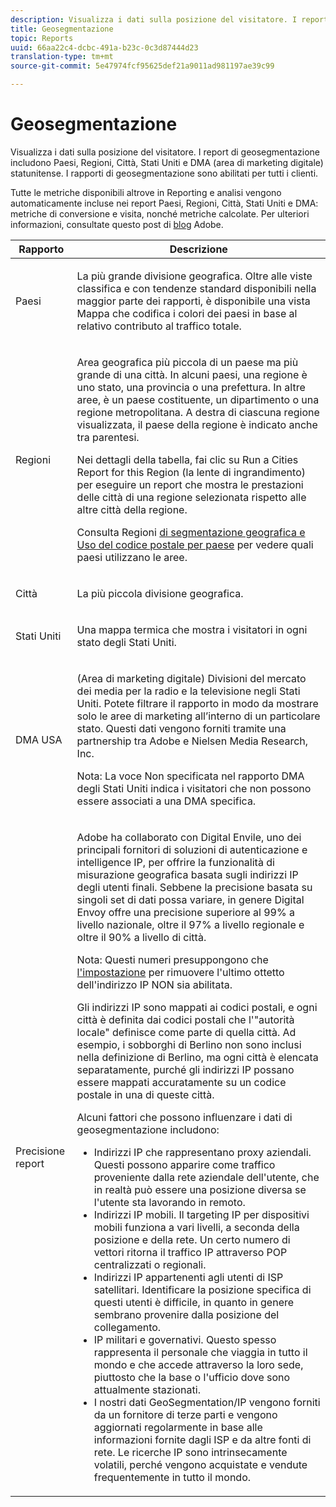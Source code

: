 ```yaml
---
description: Visualizza i dati sulla posizione del visitatore. I report di geosegmentazione includono Paesi, Regioni, Città, Stati Uniti e DMA (area di marketing digitale) statunitense. I rapporti di geosegmentazione sono abilitati per tutti i clienti.
title: Geosegmentazione
topic: Reports
uuid: 66aa22c4-dcbc-491a-b23c-0c3d87444d23
translation-type: tm+mt
source-git-commit: 5e47974fcf95625def21a9011ad981197ae39c99

---
```



# Geosegmentazione

Visualizza i dati sulla posizione del visitatore. I report di geosegmentazione includono Paesi, Regioni, Città, Stati Uniti e DMA (area di marketing digitale) statunitense. I rapporti di geosegmentazione sono abilitati per tutti i clienti.

Tutte le metriche disponibili altrove in Reporting e analisi vengono automaticamente incluse nei report Paesi, Regioni, Città, Stati Uniti e DMA: metriche di conversione e visita, nonché metriche calcolate. Per ulteriori informazioni, consultate questo post di [blog](https://blogs.adobe.com/digitalmarketing/analytics/introducing-new-metrics-in-geosegmentation-and-more/) Adobe.

<table id="table_566CFFC82E1149D8BAFE6641627FCF1F"> 
 <thead> 
  <tr> 
   <th colname="col1" class="entry"> Rapporto </th> 
   <th colname="col2" class="entry"> Descrizione </th> 
  </tr> 
 </thead>
 <tbody> 
  <tr> 
   <td colname="col1"> Paesi </td> 
   <td colname="col2"> <p> La più grande divisione geografica. Oltre alle viste classifica e con tendenze standard disponibili nella maggior parte dei rapporti, è disponibile una vista Mappa che codifica i colori dei paesi in base al relativo contributo al traffico totale. </p> </td> 
  </tr> 
  <tr> 
   <td colname="col1"> Regioni </td> 
   <td colname="col2"> <p> Area geografica più piccola di un paese ma più grande di una città. In alcuni paesi, una regione è uno stato, una provincia o una prefettura. In altre aree, è un paese costituente, un dipartimento o una regione metropolitana. A destra di ciascuna regione visualizzata, il paese della regione è indicato anche tra parentesi. </p> <p>Nei dettagli della tabella, fai clic su Run a Cities Report for this Region (la lente di ingrandimento) per eseguire un report che mostra le prestazioni delle città di una regione selezionata rispetto alle altre città della regione. </p> <p>Consulta Regioni <a href="/help/components/c-variables/dimensionslist/reports-geosegmentation-reference.md"  > di segmentazione geografica e Uso del codice postale per paese</a> per vedere quali paesi utilizzano le aree. </p> </td> 
  </tr> 
  <tr> 
   <td colname="col1"> Città </td> 
   <td colname="col2"> <p> La più piccola divisione geografica. </p> </td> 
  </tr> 
  <tr> 
   <td colname="col1"> Stati Uniti </td> 
   <td colname="col2"> <p> Una mappa termica che mostra i visitatori in ogni stato degli Stati Uniti. </p> </td> 
  </tr> 
  <tr> 
   <td colname="col1"> DMA USA </td> 
   <td colname="col2"> <p> (Area di marketing digitale) Divisioni del mercato dei media per la radio e la televisione negli Stati Uniti. Potete filtrare il rapporto in modo da mostrare solo le aree di marketing all’interno di un particolare stato. Questi dati vengono forniti tramite una partnership tra Adobe e Nielsen Media Research, Inc. </p> <p>Nota:  La voce Non specificata nel rapporto DMA degli Stati Uniti indica i visitatori che non possono essere associati a una DMA specifica. </p> </td> 
  </tr> 
  <tr> 
   <td colname="col1"> Precisione report </td> 
   <td colname="col2"> <p>Adobe ha collaborato con Digital Envile, uno dei principali fornitori di soluzioni di autenticazione e intelligence IP, per offrire la funzionalità di misurazione geografica basata sugli indirizzi IP degli utenti finali. Sebbene la precisione basata su singoli set di dati possa variare, in genere Digital Envoy offre una precisione superiore al 99% a livello nazionale, oltre il 97% a livello regionale e oltre il 90% a livello di città. </p> <p>Nota: Questi numeri presuppongono che <a href="/help/admin/admin/general-acct-settings-admin.md">l'impostazione</a> per rimuovere l'ultimo ottetto dell'indirizzo IP NON sia abilitata. </p> <p>Gli indirizzi IP sono mappati ai codici postali, e ogni città è definita dai codici postali che l'"autorità locale" definisce come parte di quella città. Ad esempio, i sobborghi di Berlino non sono inclusi nella definizione di Berlino, ma ogni città è elencata separatamente, purché gli indirizzi IP possano essere mappati accuratamente su un codice postale in una di queste città. </p> <p>Alcuni fattori che possono influenzare i dati di geosegmentazione includono: </p> 
    <ul id="ul_1B05024AD5174232A8DB8145753FB09B"> 
     <li id="li_C3A21E7C1186490EB9A236634DB45E7F">Indirizzi IP che rappresentano proxy aziendali. Questi possono apparire come traffico proveniente dalla rete aziendale dell'utente, che in realtà può essere una posizione diversa se l'utente sta lavorando in remoto. </li> 
     <li id="li_56FC36B3598C420F9246D4E8772822A7">Indirizzi IP mobili. Il targeting IP per dispositivi mobili funziona a vari livelli, a seconda della posizione e della rete. Un certo numero di vettori ritorna il traffico IP attraverso POP centralizzati o regionali. </li> 
     <li id="li_C1EED854AE584489BCBC2A7AA20B8EF1">Indirizzi IP appartenenti agli utenti di ISP satellitari. Identificare la posizione specifica di questi utenti è difficile, in quanto in genere sembrano provenire dalla posizione del collegamento. </li> 
     <li id="li_A735756F39554DF19E05D251CA614F02">IP militari e governativi. Questo spesso rappresenta il personale che viaggia in tutto il mondo e che accede attraverso la loro sede, piuttosto che la base o l'ufficio dove sono attualmente stazionati. </li> 
     <li id="li_ACFF1B8094684173B8325A44304CA32B">I nostri dati GeoSegmentation/IP vengono forniti da un fornitore di terze parti e vengono aggiornati regolarmente in base alle informazioni fornite dagli ISP e da altre fonti di rete. Le ricerche IP sono intrinsecamente volatili, perché vengono acquistate e vendute frequentemente in tutto il mondo. </li> 
    </ul> </td> 
  </tr> 
 </tbody> 
</table>

